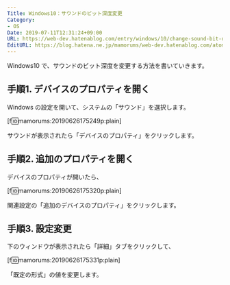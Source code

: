 ```yaml
---
Title: Windows10：サウンドのビット深度変更
Category:
- OS
Date: 2019-07-11T12:31:24+09:00
URL: https://web-dev.hatenablog.com/entry/windows/10/change-sound-bit-depth
EditURL: https://blog.hatena.ne.jp/mamorums/web-dev.hatenablog.com/atom/entry/17680117127216628138
---
```


Windows10 で、サウンドのビット深度を変更する方法を書いていきます。


## 手順1. デバイスのプロパティを開く
Windows の設定を開いて、システムの「サウンド」を選択します。

[f:id:mamorums:20190626175249p:plain]

サウンドが表示されたら「デバイスのプロパティ」をクリックします。


## 手順2. 追加のプロパティを開く
デバイスのプロパティが開いたら、

[f:id:mamorums:20190626175320p:plain]

関連設定の「追加のデバイスのプロパティ」をクリックします。


## 手順3. 設定変更
下のウィンドウが表示されたら「詳細」タブをクリックして、

[f:id:mamorums:20190626175331p:plain]

「既定の形式」の値を変更します。
